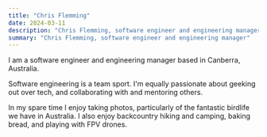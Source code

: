 ```yaml
---
title: "Chris Flemming"
date: 2024-03-11
description: "Chris Flemming, software engineer and engineering manager"
summary: "Chris Flemming, software engineer and engineering manager"
---
```


I am a software engineer and engineering manager based in Canberra, Australia.

Software engineering is a team sport. I'm equally passionate about geeking out over tech, and collaborating with and mentoring others.

In my spare time I enjoy taking photos, particularly of the fantastic birdlife we have in Australia. I also enjoy backcountry hiking and camping, baking bread, and playing with FPV drones.
